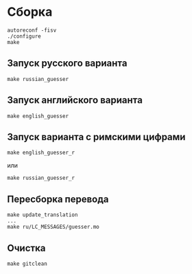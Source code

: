 # Сборка  
```
autoreconf -fisv
./configure
make
```
## Запуск русского варианта
```
make russian_guesser
```
## Запуск английского варианта
```
make english_guesser
```
## Запуск варианта с римскими цифрами
```
make english_guesser_r
```
или
```
make russian_guesser_r
```
## Пересборка перевода
```
make update_translation
...
make ru/LC_MESSAGES/guesser.mo
```
## Очистка
```
make gitclean
```
